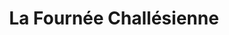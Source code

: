 ---
title: "La Fournée Challésienne"
url: /challes-les-eaux/la-fournee-challesienne/
shop: boulangerie
---